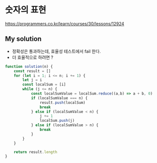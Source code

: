 # 숫자의 표현

https://programmers.co.kr/learn/courses/30/lessons/12924

## My solution

* 정확성은 통과하는데, 효율성 테스트에서 fail 한다.
* 더 효율적으로 하려면 ?

```js
function solution(n) {
    const result = []
    for (let i = 1; i <= n; i += 1) {
        let j = i
        const localSum = [i]
        while (j <= n) {
            const localSumValue = localSum.reduce((a,b) => a + b, 0)
            if (localSumValue === n) {
                result.push(localSum)
                break
            } else if (localSumValue < n) {
                j += 1
                localSum.push(j)
            } else if (localSumValue > n) {
                break
            }
        }
    }

    return result.length
}
```

